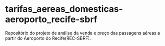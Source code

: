 # tarifas_aereas_domesticas-aeroporto_recife-sbrf
Repositório do projeto de análise da venda e preço das passagens aéreas a partir do Aeroporto do Recife(REC-SBRF).
